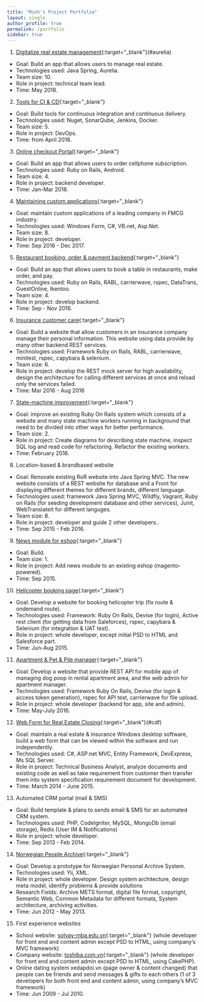 ```yaml
---
title: "Minh's Project Portfolio"
layout: single
author_profile: true
permalink: /portfolio
sidebar: true
---
```

1.  [Digitalize real estate management](https://openwt.com/en/cases/increasing-efficiency-real-estate-through-360-customer-view){:target="_blank"}(#aurelia)
* Goal: Build an app that allows users to manage real estate.
* Technologies used: Java Spring, Aurelia.
* Team size: 10.
* Role in project: technical team lead.
* Time: May 2018.
2.  [Tools for CI & CD](https://openwt.com/en/cases/winning-digital-age-devops){:target="_blank"}
* Goal: Build tools for continuous integration and continuous delivery.
* Technologies used: Nuget, SonarQube, Jenkins, Docker.
* Team size: 5.
* Role in project: DevOps.
* Time: from April 2018.
3.  [Online checkout Portal](https://openwt.com/en/cases/boosting-e-commerce-conversion-rates-streamlined-sales-funnel){:target="_blank"}
* Goal: Build an app that allows users to order cellphone subscription.
* Technologies used: Ruby on Rails, Android.
* Team size: 4.
* Role in project: backend developer.
* Time: Jan-Mar 2018.
4.  [Maintaining custom applications](https://openwt.com/en/cases/maintaining-aging-portfolio-over-100-custom-applications-without-impacting-users-satisfaction){:target="_blank"}
* Goal: maintain custom applications of a leading company in FMCG industry.
* Technologies used: Windows Form, C#, VB.net, Asp.Net.
* Team size: 8.
* Role in project: developer.
* Time: Sep 2016 - Dec 2017.
5.  [Restaurant booking, order & payment backend](https://openwt.com/en/cases/reinventing-hospitality-through-technology){:target="_blank"}
* Goal: Build an app that allows users to book a table in restaurants, make order, and pay.
* Technologies used: Ruby on Rails, RABL, carrierwave, rspec, DataTrans, GuestOnline, Ikentoo.
* Team size: 4.
* Role in project: develop backend.
* Time: Sep - Nov 2016.
6. [Insurance customer care](https://openwt.com/en/cases/fast-tracking-atupri-customer-portal-our-agile-methodology?language=en){:target="_blank"}
* Goal: Build a website that allow customers in an insurance company manage their personal information. This website using data provide by
many other backend REST services.
* Technologies used: Framework Ruby on Rails, RABL, carrierwave, minitest, rspec, capybara & selenium.
* Team size: 6.
* Role in project: develop the REST mock server for high availability, design the architecture for calling different services at once and reload only the services failed.
* Time: Mar 2016 - Aug 2016
7. [State-machine improvement](https://openwt.com/en/cases/building-fully-integrated-sales-process-switzerlands-leading-private-jet-broker){:target="_blank"}
* Goal: improve an existing Ruby On Rails system which consists of a website and many state machine workers running in background that need to be divided into other ways for better performance.
* Team size: 2.
* Role in project: Create diagrams for describing state machine, inspect SQL log and read code for refactoring. Refactor the existing workers.
* Time: February 2016.
8. Location-based & brandbased website
* Goal: Renovate existing RoR website into Java Spring MVC. The new website consists of a REST website for database and a Front for displaying different themes for different brands, different language.
* Technologies used: framework Java Spring MVC, Wildfly, Vagrant, Ruby on Rails (for seeding development database and other services), Junit, WebTranslateIt for different languges.
* Team size: 8.
* Role in project: developer and guide 2 other developers..
* Time: Sep 2015 - Feb 2016.
9. [News module for eshop](https://openwt.com/en/cases/launch-m-budgets-new-responsive-e-commerce-platform){:target="_blank"}
* Goal: Build.
* Team size: 1.
* Role in project: Add news module to an existing eshop (magento-powered).
* Time: Sep 2015.
10. [Helicopter booking page](https://openwt.com/en/cases/building-fully-integrated-sales-process-switzerlands-leading-private-jet-broker){:target="_blank"}
* Goal: Develop a website for booking helicopter trip (fix route & ondemand route).
* Technologies used: Framework: Ruby On Rails, Devise (for login), Active rest client (for getting data from Saleforces), rspec, capybara & Selenium (for integration & UAT test).
* Role in project: whole developer, except initial PSD to HTML and Salesforce part.
* Time: Jun-Aug 2015.
11. [Apartment & Pet & Pile manager](http://npr4dogs.com/){:target="_blank"}
* Goal: Develop a website that provide REST API for mobile app of managing dog poop in rental apartment area, and the web admin for apartment manager.
* Technologies used: Framework Ruby On Rails, Devise (for login & access token generation), rspec for API test, carrierwave for file upload.
* Role in project: whole developer (backend for app, site and admin).
* Time: May-July 2016.
12. [Web Form for Real Estate Closing](http://www.consumerfinance.gov/policy-compliance/guidance/implementation-guidance/tila-respa-disclosure-rule/){:target="_blank"}(#cdf)
* Goal: maintain a real estate & insurance Windows desktop software, build a web form that can be viewed within the software and run independently.
* Technologies used: C#, ASP.net MVC, Entity Framework, DevExpress, Ms SQL Server.
* Role in project: Technical Business Analyst, analyze documents and existing code as well as take requirement from customer then transfer them into system specification requirement document for development.
* Time: March 2014 - June 2015.
13. Automated CRM portal (mail & SMS)
* Goal: Build template & plans to sends email & SMS for an automated CRM system.
* Technologies used: PHP, CodeIgniter, MySQL, MongoDb (email storage), Redis (User IM & Notifications)
* Role in project: whole developer.
* Time: Sep 2013 - Feb 2014.
14. [Norwegian People Archive](http://abdallah.hiof.no/mediarkiv/prosjektbeskrivelse/mediearkiv.pdf){:target="_blank"}
* Goal: Develop a prototype for Norwegian Personal Archive System.
* Technologies used: Yii, XML.
* Role in project: whole developer. Design system architecture, design meta model, identify problems & provide solutions
* Research Fields: Archive METS format, digital file format, copyright, Semantic Web, Common Metadata for different formats, System architecture, archiving activities.
* Time: Jun 2012 - May 2013.
15. First experience websites
* School website: [solvay-mba.edu.vn](http://solvay-mba.edu.vn){:target="_blank"} (whole developer for front end and content admin except PSD to HTML, using company’s MVC framework)
* Company website: [toshiba.com.vn](http://toshiba.com.vn){:target="_blank"} (whole developer for front end and content admin except PSD to HTML, using CakePHP).
* Online dating system xedapdoi.vn (page owner & content changed) that people can be friends and send messages & gifts to each others (1 of 3 developers for both front end and content admin, using company’s MVC framework)
* Time: Jun 2009 - Jul 2010.
